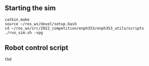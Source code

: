 ## Starting the sim
```cd ~/ros_ws
catkin_make
source ~/ros_ws/devel/setup.bash
cd ~/ros_ws/src/2022_competition/enph353/enph353_utils/scripts
./run_sim.sh -vpg
```

## Robot control script
```
tbd
```
